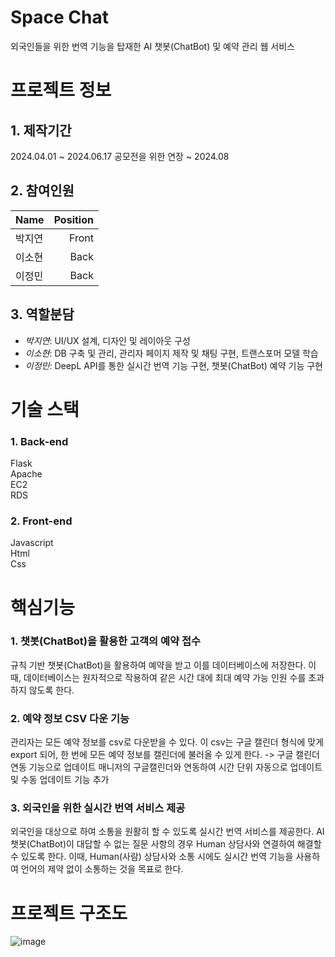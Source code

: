 # Space Chat
외국인들을 위한 번역 기능을 탑재한 AI 챗봇(ChatBot) 및 예약 관리 웹 서비스  

# 프로젝트 정보
## 1. 제작기간
2024.04.01 ~ 2024.06.17
공모전을 위한 연장
~ 2024.08

## 2. 참여인원
|Name|Position|
|:---|---:|
|박지연|Front|
|이소현|Back|
|이정민|Back|  

## 3. 역할분담
* *박지연*: UI/UX 설계, 디자인 및 레이아웃 구성
* *이소현*: DB 구축 및 관리, 관리자 페이지 제작 및 채팅 구현, 트랜스포머 모델 학습
* *이정민*: DeepL API를 통한 실시간 번역 기능 구현, 챗봇(ChatBot) 예약 기능 구현

# 기술 스택
### 1. Back-end 
Flask  
Apache  
EC2  
RDS
### 2. Front-end
Javascript  
Html  
Css  

# 핵심기능
### 1. 챗봇(ChatBot)을 활용한 고객의 예약 접수  
규칙 기반 챗봇(ChatBot)을 활용하여 예약을 받고 이를 데이터베이스에 저장한다. 이때, 데이터베이스는 원자적으로 작용하여 같은 시간 대에 최대 예약 가능 인원 수를 초과하지 않도록 한다.  
### 2. 예약 정보 CSV 다운 기능
관리자는 모든 예약 정보를 csv로 다운받을 수 있다. 이 csv는 구글 캘린더 형식에 맞게 export 되어, 한 번에 모든 예약 정보를 캘린더에 불러올 수 있게 한다.
-> 구글 캘린더 연동 기능으로 업데이트
매니저의 구글캘린더와 연동하여 시간 단위 자동으로 업데이트 및 수동 업데이트 기능 추가
### 3. 외국인을 위한 실시간 번역 서비스 제공  
외국인을 대상으로 하여 소통을 원활히 할 수 있도록 실시간 번역 서비스를 제공한다. AI 챗봇(ChatBot)이 대답할 수 없는 질문 사항의 경우 Human 상담사와 연결하여 해결할 수 있도록 한다. 이때, Human(사람) 상담사와 소통 시에도 실시간 번역 기능을 사용하여 언어의 제약 없이 소통하는 것을 목표로 한다.  

# 프로젝트 구조도
![image](https://github.com/user-attachments/assets/f8c21c63-692c-4b3d-8839-0c7920ff878b)

